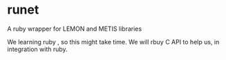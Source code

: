 # runet
A ruby wrapper for LEMON and METIS libraries

We learning ruby , so this might take time. We will rbuy C API to help us, in
integration with ruby.
